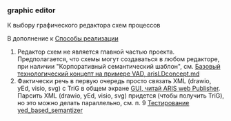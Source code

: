 ### graphic editor
К выбору графического редактора схем процессов

В дополнение к [Способы реализации](https://github.com/bpmbpm/SemanticBPM/tree/main/implementations#readme)

1. Редактор схем не является главной частью проекта. Предполагается, что схемы могут создаваться в любом редакторе, при наличии "Корпоративный семантический шаблон", см. [Базовый технологический концепт на примере VAD, arisLDconcept.md](https://github.com/bpmbpm/doc/blob/main/Project/SemanticBPM/method/arisLDconcept.md)
2. Фактически речь в первую очередь просто связать XML (drawio, yEd, visio, svg) с TriG в общем экране [GUI, читай ARIS web Publisher](https://github.com/bpmbpm/doc/blob/main/Project/SemanticBPM/design/mainGUI.md). Парсить XML (drawio, yEd, visio, svg) придется (чтобы получить TriG), но это можно делать параллельно, см. п. 9 [Тестирование yed_based_semantizer](https://github.com/bpmbpm/SemanticBPM/wiki/%D0%97%D0%B0%D0%BC%D0%B5%D1%87%D0%B0%D0%BD%D0%B8%D1%8F-%D0%BA-%D1%82%D0%B5%D1%81%D1%82%D0%B8%D1%80%D0%BE%D0%B2%D0%B0%D0%BD%D0%B8%D1%8E)
